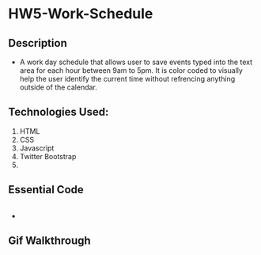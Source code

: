 # HW5-Work-Schedule

## Description

- A work day schedule that allows user to save events typed into the text area for each hour between 9am to 5pm. It is color coded to visually help the user identify the current time without refrencing anything outside of the calendar.

## Technologies Used:

1. HTML
2. CSS
3. Javascript
4. Twitter Bootstrap
5. 

## Essential Code

![]()

- 

## Gif Walkthrough